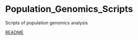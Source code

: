 # Population_Genomics_Scripts
Scripts of population genomics analysis

[README](https://github.com/wlz0726/Population_Genomics_Scripts/wiki)
